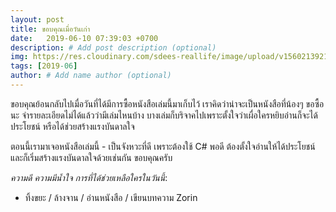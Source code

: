 ```yaml
---
layout: post
title: ขอบคุณเมื่อวันเก่า
date:   2019-06-10 07:39:03 +0700
description: # Add post description (optional)
img: https://res.cloudinary.com/sdees-reallife/image/upload/v1560213921/IMG_25620611_073501.jpg # Add image post (optional)
tags: [2019-06]
author: # Add name author (optional)
---
```


ขอบคุณย้อนกลับไปเมื่อวันที่ได้มีการซื้อหนังสือเล่มนี้มาเก็บไว้ เราคิดว่าน่าจะเป็นหนังสือที่น้องๆ ขอซื้อนะ จำรายละเอียดไม่ได้แล้วว่ามีเล่มไหนบ้าง บางเล่มก็บริจาคไปเพราะตั้งใจว่าเผื่อใครหยิบอ่านก็จะได้ประโยชน์ หรือได้ช่วยสร้างแรงบันดาลใจ

ตอนนี้เรามาเจอหนังสือเล่มนี้ - เป็นจังหวะที่ดี เพราะต้องใช้ C# พอดี ต้องตั้งใจอ่านให้ได้ประโยชน์และก็เริ่มสร้างแรงบันดาลใจด้วยเช่นกัน ขอบคุณครับ <i class="fa fa-child" style="color:plum"></i>

*ความดี ความมีน้ำใจ การที่ได้ช่วยเหลือใครในวันนี้*:
- ทิ้งขยะ / ล้างจาน / อ่านหนังสือ / เขียนบทความ Zorin
